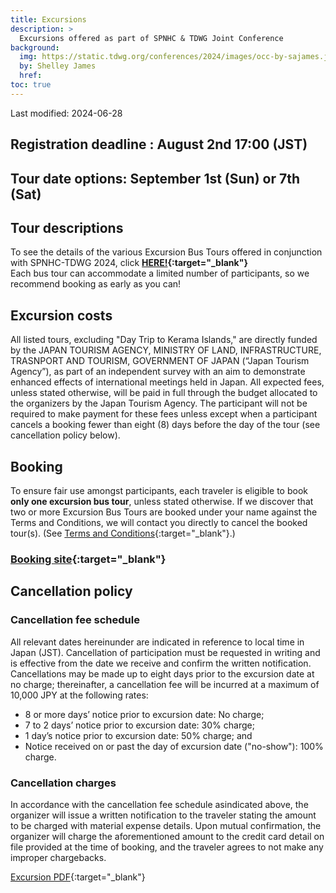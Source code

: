 ```yaml
---
title: Excursions
description: >
  Excursions offered as part of SPNHC & TDWG Joint Conference
background:
  img: https://static.tdwg.org/conferences/2024/images/occ-by-sajames.jpg
  by: Shelley James
  href: 
toc: true
---
```


Last modified: 2024-06-28

## Registration deadline : August 2nd 17:00 (JST)

## Tour date options: September 1st (Sun) or 7th (Sat)

## Tour descriptions

To see the details of the various Excursion Bus Tours offered in conjunction with SPNHC-TDWG 2024, click **[HERE!](https://static.tdwg.org/conferences/2024/excursions/spnhc-tdwg-2024-excursions.pdf){:target="_blank"}**<br />
Each bus tour can accommodate a limited number of participants, so we recommend booking as early as you can!

## Excursion costs

All listed tours, excluding "Day Trip to Kerama Islands," are directly funded by the JAPAN TOURISM AGENCY, MINISTRY OF LAND, INFRASTRUCTURE, TRASNPORT AND TOURISM, GOVERNMENT OF JAPAN (“Japan Tourism Agency”), as part of an independent survey with an aim to demonstrate enhanced effects of international meetings held in Japan. All expected fees, unless stated otherwise, will be paid in full through the budget allocated to the organizers by the Japan Tourism Agency. The participant will not be required to make payment for these fees unless except when a participant cancels a booking fewer than eight (8) days before the day of the tour (see cancellation policy below).

## Booking

To ensure fair use amongst participants, each traveler is eligible to book **only one excursion bus tour**, unless stated otherwise. If we discover that two or more Excursion Bus Tours are booked under your name against the Terms and Conditions, we will contact you directly to cancel the booked tour(s).  (See [Terms and Conditions](https://va.apollon.nta.co.jp/SPNHC-TDWG2024/files/TERMS.pdf){:target="_blank"}.)

### [Booking site](https://va.apollon.nta.co.jp/SPNHC-TDWG2024/joho?MODE=top){:target="_blank"}

## Cancellation policy

### Cancellation fee schedule

All relevant dates hereinunder are indicated in reference to local time in Japan (JST). Cancellation of participation must be requested in writing and is effective from the date we receive and confirm the written notification. Cancellations may be made up to eight days prior to the excursion date at no charge; thereinafter, a cancellation fee will be incurred at a maximum of 10,000 JPY at the following rates:

  * 8 or more days’ notice prior to excursion date: No charge;
  * 7 to 2 days’ notice prior to excursion date: 30% charge;
  * 1 day’s notice prior to excursion date: 50% charge; and
  * Notice received on or past the day of excursion date ("no-show"): 100% charge.

### Cancellation charges

In accordance with the cancellation fee schedule asindicated above, the organizer will issue a written notification to the traveler stating the amount to be charged with material expense details. Upon mutual confirmation, the organizer will charge the aforementioned amount to the credit card detail on file provided at the time of booking, and the traveler agrees to not make any improper chargebacks.

[Excursion PDF](https://static.tdwg.org/conferences/2024/excursions/spnhc-tdwg-2024-excursions.pdf){:target="_blank"}

